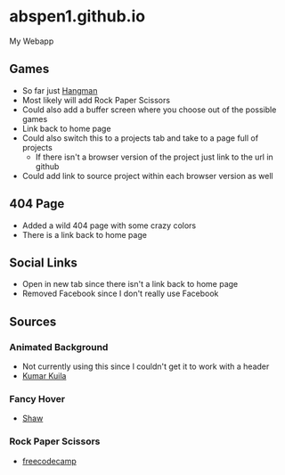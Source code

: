 # abspen1.github.io
My Webapp

## Games
* So far just [Hangman](https://github.com/abspen1/hangman-js)
* Most likely will add Rock Paper Scissors 
* Could also add a buffer screen where you choose out of the possible games
* Link back to home page
* Could also switch this to a projects tab and take to a page full of projects
    * If there isn't a browser version of the project just link to the url in github
* Could add link to source project within each browser version as well

## 404 Page
* Added a wild 404 page with some crazy colors
* There is a link back to home page

## Social Links
* Open in new tab since there isn't a link back to home page
* Removed Facebook since I don't really use Facebook

## Sources
### Animated Background
* Not currently using this since I couldn't get it to work with a header
* [Kumar Kuila](https://codepen.io/uiswarup/pen/XWdXGGV)

### Fancy Hover
* [Shaw](https://codepen.io/shshaw/pen/MoxrPV)

### Rock Paper Scissors 
* [freecodecamp](https://www.youtube.com/watch?v=jaVNP3nIAv0&t=871s)